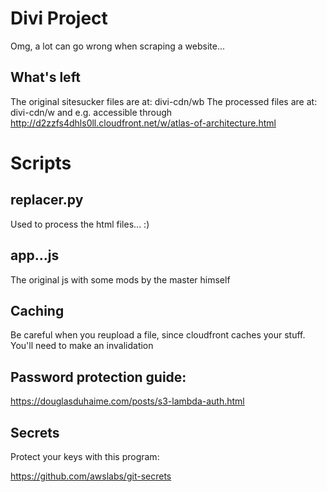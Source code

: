 # Divi Project

Omg, a lot can go wrong when scraping a website...

## What's left

The original sitesucker files are at: divi-cdn/wb
The processed files are at: divi-cdn/w and e.g. accessible through http://d2zzfs4dhls0ll.cloudfront.net/w/atlas-of-architecture.html

# Scripts

## replacer.py

Used to process the html files... :)

## app...js
The original js with some mods by the master himself

## Caching

Be careful when you reupload a file, since cloudfront caches your stuff. You'll need to make an invalidation

## Password protection guide:

https://douglasduhaime.com/posts/s3-lambda-auth.html

## Secrets

Protect your keys with this program:

https://github.com/awslabs/git-secrets


